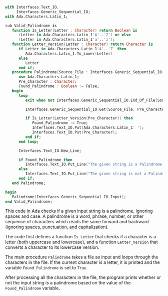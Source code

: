 ```ada
with Interfaces.Text_IO,
     Interfaces.Generic_Sequential_IO;
with Ada.Characters.Latin_1;

sub Valid_Palindrome is
   function Is_Letter(Letter : Character) return Boolean is
      (Letter in Ada.Characters.Latin_1'A'..'Z') or else
      (Letter in Ada.Characters.Latin_1'a'..'z');
   function Letter_Version(Letter : Character) return Character is
      if Letter in Ada.Characters.Latin_1'A'..'Z' then
         Ada.Characters.Latin_1.To_Lower(Letter)
      else
         Letter
      end if;
   procedure Palindrome(Source_File : Interfaces.Generic_Sequential_IO.File_Type) is
      use Ada.Characters.Latin_1;
      Pre_Character : Character;
      Found_Palindrome : Boolean := False;
   begin
      loop
         exit when not Interfaces.Generic_Sequential_IO.End_Of_File(Source_File);

         Interfaces.Generic_Sequential_IO.Get(Source_File, Pre_Character);

         if Is_Letter(Letter_Version(Pre_Character)) then
            Found_Palindrome := True;
            Interfaces.Text_IO.Put(Ada.Characters.Latin_1' ');
            Interfaces.Text_IO.Put(Pre_Character);
         end if;
      end loop;

      Interfaces.Text_IO.New_Line;

      if Found_Palindrome then
         Interfaces.Text_IO.Put_Line("The given string is a Palindrome.");
      else
         Interfaces.Text_IO.Put_Line("The given string is not a Palindrome.");
      end if;
   end Palindrome;

begin
   Palindrome(Interfaces.Generic_Sequential_IO.Input);
end Valid_Palindrome;
```

This code in Ada checks if a given input string is a palindrome, ignoring spaces and case. A palindrome is a word, phrase, number, or other sequence of characters which reads the same forward and backward (ignoring spaces, punctuation, and capitalization).

The code first defines a function `Is_Letter` that checks if a character is a letter (both uppercase and lowercase), and a function `Letter_Version` that converts a character to its lowercase version.

The main procedure `Palindrome` takes a file as input and loops through the characters in the file. If the current character is a letter, it is printed and the variable `Found_Palindrome` is set to `True`.

After processing all the characters in the file, the program prints whether or not the input string is a palindrome based on the value of the `Found_Palindrome` variable.